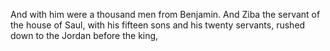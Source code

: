 And with him were a thousand men from Benjamin. And Ziba the servant of the house of Saul, with his fifteen sons and his twenty servants, rushed down to the Jordan before the king,
